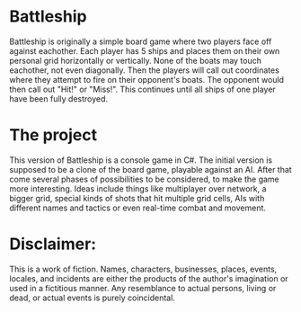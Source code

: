 # Battleship
Battleship is originally a simple board game where two players face off against eachother. Each player has 5 ships and places them on their own personal grid horizontally or vertically. None of the boats may touch eachother, not even diagonally. Then the players will call out coordinates where they attempt to fire on their opponent's boats. The opponent would then call out "Hit!" or "Miss!". This continues until all ships of one player have been fully destroyed. 

# The project
This version of Battleship is a console game in C#. The initial version is supposed to be a clone of the board game, playable against an AI. After that come several phases of possibilities to be considered, to make the game more interesting. Ideas include things like multiplayer over network, a bigger grid, special kinds of shots that hit multiple grid cells, AIs with different names and tactics or even real-time combat and movement.

# Disclaimer:
This is a work of fiction. Names, characters, businesses, places, events, locales, and incidents are either the products of the author's imagination or used in a fictitious manner. Any resemblance to actual persons, living or dead, or actual events is purely coincidental.
